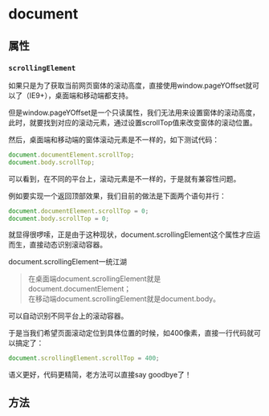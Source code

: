 # document
## 属性
### `scrollingElement`
如果只是为了获取当前网页窗体的滚动高度，直接使用window.pageYOffset就可以了（IE9+），桌面端和移动端都支持。

但是window.pageYOffset是一个只读属性，我们无法用来设置窗体的滚动高度，此时，就要找到对应的滚动元素，通过设置scrollTop值来改变窗体的滚动位置。

然后，桌面端和移动端的窗体滚动元素是不一样的，如下测试代码：
```js
document.documentElement.scrollTop;
document.body.scrollTop;
```
可以看到，在不同的平台上，滚动元素是不一样的，于是就有兼容性问题。

例如要实现一个返回顶部效果，我们目前的做法是下面两个语句并行：
```js
document.documentElement.scrollTop = 0;
document.body.scrollTop = 0;
```
就显得很啰嗦，正是由于这种现状，document.scrollingElement这个属性才应运而生，直接动态识别滚动容器。

document.scrollingElement一统江湖

>在桌面端document.scrollingElement就是document.documentElement；   
在移动端document.scrollingElement就是document.body。

可以自动识别不同平台上的滚动容器。

于是当我们希望页面滚动定位到具体位置的时候，如400像素，直接一行代码就可以搞定了：
```js
document.scrollingElement.scrollTop = 400;
```
语义更好，代码更精简，老方法可以直接say goodbye了！
## 方法